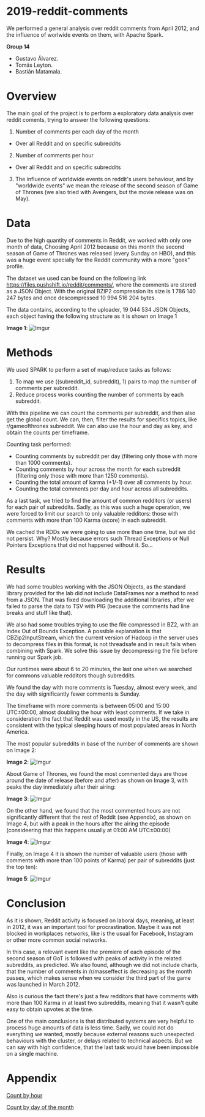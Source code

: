 # 2019-reddit-comments
We performed a general analysis over reddit comments from April 2012, and the influence of worlwide events on them, with Apache Spark.

**Group 14**

- Gustavo Álvarez.
- Tomás Leyton.
- Bastián Matamala.


# Overview

The main goal of the project is to perform a exploratory data analysis over reddit coments, trying to answer the following questions:

1. Number of comments per each day of the month 
* Over all Reddit and on specific subreddits
2. Number of comments per hour
* Over all Reddit and on specific subreddits
3. The influence of worldwide events on reddit's  users behaviour, and by "worldwide events" we mean the release of the second season of Game of Thrones (we also tried with Avengers, but the movie release was on May).

# Data

Due to the high quantity of comments in Reddit, we worked with only one month of data, Choosing April 2012 because on this month the second season of Game of Thrones was released (every Sunday on HBO), and this was a huge event specially for the Reddit community with a more "geek" profile.

The dataset we used can be found on the following link https://files.pushshift.io/reddit/comments/, where the comments are stored as a JSON Object. With the original BZIP2 compression its size is 1 786 140 247 bytes and once descompressed 10 994 516 204 bytes.

The data contains, according to the uploader, 19 044 534 JSON Objects, each object having the following structure as it is shown on Image 1


**Image 1**:
![Imgur](https://i.imgur.com/OvWB9rU.jpg)

# Methods

We used SPARK to perform a set of map/reduce tasks as follows:

1. To map we use ((subreddit_id, subreddit), 1) pairs to map the number of comments per subreddit.
2. Reduce process works counting the number of comments by each subreddit.

With this pipeline we can count the comments per subreddit, and then also get the global count. We can, then, filter the results for specifics topics, like r/gameofthrones subreddit. We can also use the hour and day as key, and obtain the counts per timeframe.

Counting task performed:
- Counting comments by subreddit per day (filtering only those with more than 1000 comments).
- Counting comments by hour across the month for each subreddit (filtering only those with more than 1250 comments).
- Counting the total amount of karma (+1/-1) over all comments by hour.
- Counting the total comments per day and hour across all subreddits.

As a last task, we tried to find the amount of common redditors (or users) for each pair of subreddits.
Sadly, as this was such a huge operation, we were forced to limit our search to only valuable redditors: those with comments with more than 100 Karma (score) in each subreddit.

We cached the RDDs we were going to use more than one time, but we did not persist. Why? Mostly because errors such Thread Exceptions or Null Pointers Exceptions that did not happened without it. So...

# Results

We had some troubles working with the JSON Objects, as the standard library provided for the lab did not include DataFrames nor a method to read from a JSON. That was fixed downloading the additional libraries, after we failed to parse the data to TSV with PIG (because the comments had line breaks and stuff like that).

We also had some troubles trying to use the file compressed in BZ2, with an Index Out of Bounds Exception. A possible explanation is that CBZip2InputStream, which the current version of Hadoop in the server uses to decompress files in this format, is not threadsafe and in result fails when combining with Spark. We solve this issue by decompressing the file before running our Spark job.

Our runtimes were about 6 to 20 minutes, the last one when we searched for commons valuable redditors though subreddits.

We found the day with more comments is Tuesday, almost every week, and the day with significantly fewer comments is Sunday. 

The timeframe with more comments is between 05:00 and 15:00 UTC±00:00, almost doubling the hour with least comments. If we take in consideration the fact that Reddit was used mostly in the US, the results are consistent with the typical sleeping hours of most populated areas in North America.

The most popular subreddits in base of the number of comments are shown on Image 2:

**Image 2**:
![Imgur](https://i.imgur.com/Y4ZgfLc.jpg)


About Game of Thrones, we found the most commented days are those around the date of release (before and after) as shown on Image 3, with peaks the day inmediately after their airing:

**Image 3**:
![Imgur](https://i.imgur.com/jw01BgY.jpg)

On the other hand, we found that the most commented hours are not significantly different that the rest of Reddit (see Appendix), as shown on Image 4, but with a peak in the hours after the airing the episode (consideering that this happens usually at 01:00 AM UTC±00:00)

**Image 4**:
![Imgur](https://i.imgur.com/XYTvRxm.jpg)

Finally, on Image 4 it is shown the number of valuable users (those with comments with more than 100 points of Karma) per pair of subreddits (just the top ten):

**Image 5**:
![Imgur](https://i.imgur.com/oPsbGyy.jpg)
# Conclusion
As it is shown, Reddit activity is focused on laboral days, meaning, at least in 2012, it was an important tool for procrastination. Maybe it was not blocked in workplaces networks, like is the usual for Facebook, Instagram or other more common social networks.

In this case, a relevant event like the premiere of each episode of the second season of GoT is followed with peaks of activity in the related subreddits, as predicted. We also found, although we did not include charts, that the number of comments in /r/masseffect is decreasing as the month passes, which makes sense when we consider the third part of the game was launched in March 2012.

Also is curious the fact there's just a few redditors that have comments with more than 100 Karma in at least two subreddits, meaning that it wasn't quite easy to obtain upvotes at the time.

One of the main conclusions is that distributed systems are very helpful to process huge amounts of data is less time. Sadly, we could not do everything we wanted, mostly because external reasons such unexpected behaviours with the cluster, or delays related to technical aspects. But we can say with high confidence, that the last task would have been impossible on a single machine.
# Appendix

[Count by hour](https://i.imgur.com/c0IcG7k.jpg)

[Count by day of the month](https://i.imgur.com/ihm24NP.jpg)
